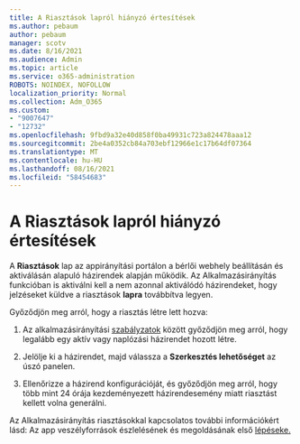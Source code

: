 ```yaml
---
title: A Riasztások lapról hiányzó értesítések
ms.author: pebaum
author: pebaum
manager: scotv
ms.date: 8/16/2021
ms.audience: Admin
ms.topic: article
ms.service: o365-administration
ROBOTS: NOINDEX, NOFOLLOW
localization_priority: Normal
ms.collection: Adm_O365
ms.custom:
- "9007647"
- "12732"
ms.openlocfilehash: 9fbd9a32e40d858f0ba49931c723a824478aaa12
ms.sourcegitcommit: 2be4a0352cb84a703ebf12966e1c17b64df07364
ms.translationtype: MT
ms.contentlocale: hu-HU
ms.lasthandoff: 08/16/2021
ms.locfileid: "58454683"
---
```

# <a name="alerts-missing-from-alerts-tab"></a>A Riasztások lapról hiányzó értesítések

A **Riasztások** lap az appirányítási portálon a bérlői webhely beállításán és aktiválásán alapuló házirendek alapján működik. Az Alkalmazásirányítás funkcióban is aktiválni kell a nem azonnal aktiválódó házirendeket, hogy jelzéseket küldve a riasztások **lapra** továbbítva legyen. 

Győződjön meg arról, hogy a riasztás létre lett hozva:

1. Az alkalmazásirányítási [szabályzatok](https://compliance.microsoft.com/m365appprotection?viewid=policies) között győződjön meg arról, hogy legalább egy aktív vagy naplózási házirendet hozott létre.

1. Jelölje ki a házirendet, majd válassza a **Szerkesztés lehetőséget** az úszó panelen. 

1. Ellenőrizze a házirend konfigurációját, és győződjön meg arról, hogy több mint 24 órája kezdeményezett házirendesemény miatt riasztást kellett volna generálni.

Az Alkalmazásirányítás riasztásokkal kapcsolatos további információkért lásd: Az app veszélyforrások észlelésének és megoldásának első [lépéseke.](https://docs.microsoft.com/microsoft-365/compliance/app-governance-detect-remediate-get-started)